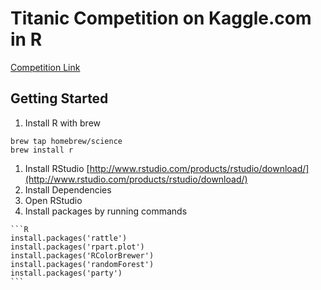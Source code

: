 # Titanic Competition on Kaggle.com in R
[Competition Link](http://www.kaggle.com/c/titanic-gettingStarted)

## Getting Started
1. Install R with brew

  ```shell
  brew tap homebrew/science
  brew install r
  ```
1. Install RStudio
  [http://www.rstudio.com/products/rstudio/download/](http://www.rstudio.com/products/rstudio/download/)
1. Install Dependencies
  1. Open RStudio
  1. Install packages by running commands

    ```R
    install.packages('rattle')
    install.packages('rpart.plot')
    install.packages('RColorBrewer')
    install.packages('randomForest')
    install.packages('party')
    ```
